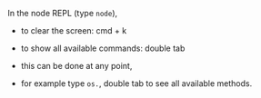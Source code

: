 In the node REPL (type `node`),
	
- to clear the screen: cmd + k
	
- to show all available commands: double tab
	
- this can be done at any point,
- for example type `os.`, double tab to see all available methods.	
